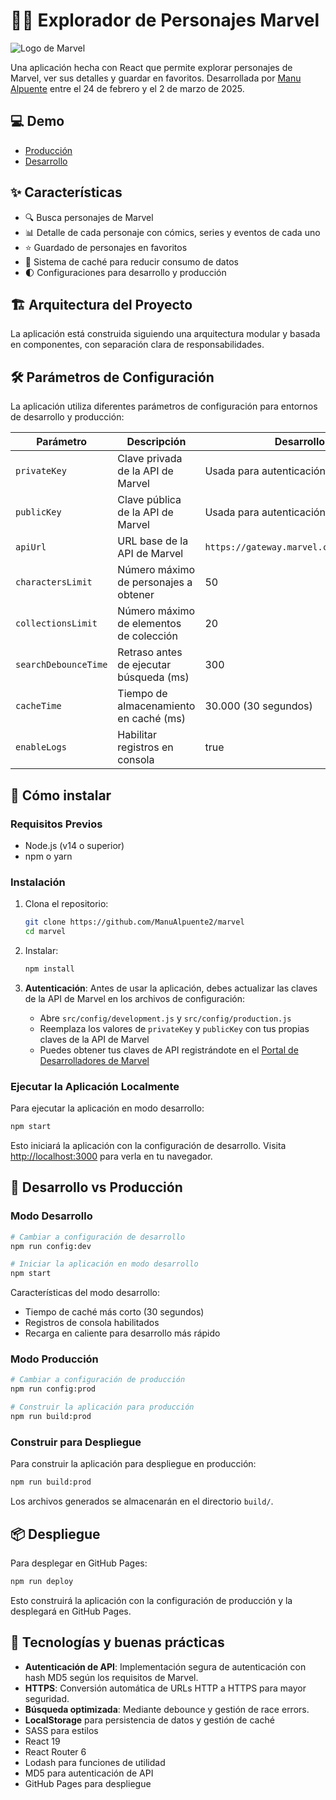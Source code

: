 # 🦸‍♂️ Explorador de Personajes Marvel

![Logo de Marvel](https://manualpuente2.github.io/marvel/public/manuel.png)

Una aplicación hecha con React que permite explorar personajes de Marvel, ver sus detalles y guardar en favoritos. Desarrollada por [Manu Alpuente](https://www.linkedin.com/in/manu-alpuente/) entre el 24 de febrero y el 2 de marzo de 2025.

## 💻 Demo

- [Producción](https://manualpuente2.github.io/marvel/build/)
- [Desarrollo](https://manualpuente2.github.io/marvel/dev/)

## ✨ Características

- 🔍 Busca personajes de Marvel
- 📊 Detalle de cada personaje con cómics, series y eventos de cada uno
- ⭐ Guardado de personajes en favoritos
- 🔄 Sistema de caché para reducir consumo de datos
- 🌓 Configuraciones para desarrollo y producción

## 🏗️ Arquitectura del Proyecto

La aplicación está construida siguiendo una arquitectura modular y basada en componentes, con separación clara de responsabilidades.

## 🛠️ Parámetros de Configuración

La aplicación utiliza diferentes parámetros de configuración para entornos de desarrollo y producción:

| Parámetro            | Descripción                             | Desarrollo                              | Producción            |
| -------------------- | --------------------------------------- | --------------------------------------- | --------------------- |
| `privateKey`         | Clave privada de la API de Marvel       | Usada para autenticación de API         | Igual que desarrollo  |
| `publicKey`          | Clave pública de la API de Marvel       | Usada para autenticación de API         | Igual que desarrollo  |
| `apiUrl`             | URL base de la API de Marvel            | `https://gateway.marvel.com/v1/public/` | Igual que desarrollo  |
| `charactersLimit`    | Número máximo de personajes a obtener   | 50                                      | Igual que desarrollo  |
| `collectionsLimit`   | Número máximo de elementos de colección | 20                                      | Igual que desarrollo  |
| `searchDebounceTime` | Retraso antes de ejecutar búsqueda (ms) | 300                                     | Igual que desarrollo  |
| `cacheTime`          | Tiempo de almacenamiento en caché (ms)  | 30.000 (30 segundos)                    | 86.400.000 (24 horas) |
| `enableLogs`         | Habilitar registros en consola          | true                                    | false                 |

## 🚀 Cómo instalar

### Requisitos Previos

- Node.js (v14 o superior)
- npm o yarn

### Instalación

1. Clona el repositorio:

   ```bash
   git clone https://github.com/ManuAlpuente2/marvel
   cd marvel
   ```

2. Instalar:

   ```bash
   npm install
   ```

3. **Autenticación**: Antes de usar la aplicación, debes actualizar las claves de la API de Marvel en los archivos de configuración:
   - Abre `src/config/development.js` y `src/config/production.js`
   - Reemplaza los valores de `privateKey` y `publicKey` con tus propias claves de la API de Marvel
   - Puedes obtener tus claves de API registrándote en el [Portal de Desarrolladores de Marvel](https://developer.marvel.com/)

### Ejecutar la Aplicación Localmente

Para ejecutar la aplicación en modo desarrollo:

```bash
npm start
```

Esto iniciará la aplicación con la configuración de desarrollo. Visita [http://localhost:3000](http://localhost:3000) para verla en tu navegador.

## 🔄 Desarrollo vs Producción

### Modo Desarrollo

```bash
# Cambiar a configuración de desarrollo
npm run config:dev

# Iniciar la aplicación en modo desarrollo
npm start
```

Características del modo desarrollo:

- Tiempo de caché más corto (30 segundos)
- Registros de consola habilitados
- Recarga en caliente para desarrollo más rápido

### Modo Producción

```bash
# Cambiar a configuración de producción
npm run config:prod

# Construir la aplicación para producción
npm run build:prod
```

### Construir para Despliegue

Para construir la aplicación para despliegue en producción:

```bash
npm run build:prod
```

Los archivos generados se almacenarán en el directorio `build/`.

## 📦 Despliegue

Para desplegar en GitHub Pages:

```bash
npm run deploy
```

Esto construirá la aplicación con la configuración de producción y la desplegará en GitHub Pages.

## 🧰 Tecnologías y buenas prácticas

- **Autenticación de API**: Implementación segura de autenticación con hash MD5 según los requisitos de Marvel.
- **HTTPS**: Conversión automática de URLs HTTP a HTTPS para mayor seguridad.
- **Búsqueda optimizada**: Mediante debounce y gestión de race errors.
- **LocalStorage** para persistencia de datos y gestión de caché
- SASS para estilos
- React 19
- React Router 6
- Lodash para funciones de utilidad
- MD5 para autenticación de API
- GitHub Pages para despliegue
